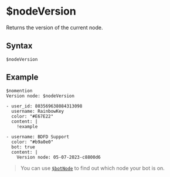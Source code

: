 # $nodeVersion
Returns the version of the current node.

## Syntax
```
$nodeVersion
```

## Example
```
$nomention
Version node: $nodeVersion
```

```discord yaml
- user_id: 803569638084313098
  username: RainbowKey
  color: "#E67E22"
  content: |
    !example

- username: BDFD Support
  color: "#b9a0e0"
  bot: true
  content: |
    Version node: 05-07-2023-c8800d6
```

> You can use [`$botNode`](./botNode.md) to find out which node your bot is on.
